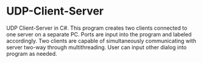 # UDP-Client-Server
UDP Client-Server in C#. This program creates two clients connected to one server on a separate PC. 
Ports are input into the program and labeled accordingly. 
Two clients are capable of simultaneously communicating with server two-way through multithreading. 
User can input other dialog into program as needed. 
